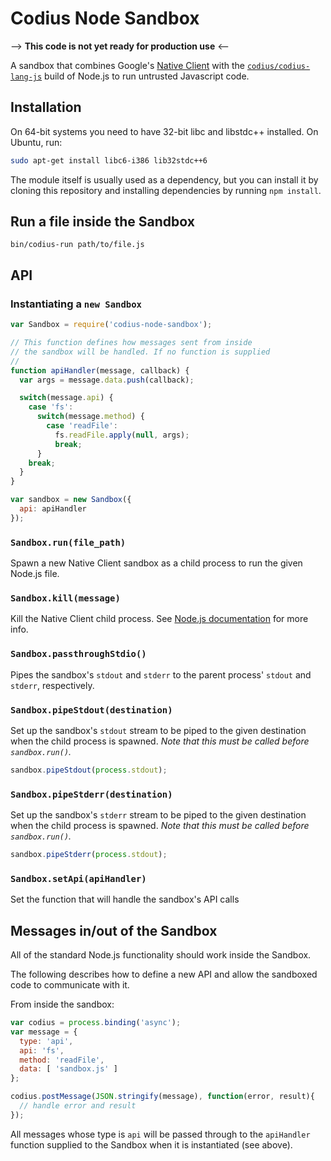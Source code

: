 # Codius Node Sandbox

--> **This code is not yet ready for production use** <--

A sandbox that combines Google's [Native Client](https://developer.chrome.com/native-client) with the [`codius/codius-lang-js`](https://github.com/codius/codius-lang-js) build of Node.js to run untrusted Javascript code.

## Installation

On 64-bit systems you need to have 32-bit libc and libstdc++ installed. On Ubuntu, run:

``` sh
sudo apt-get install libc6-i386 lib32stdc++6
```

The module itself is usually used as a dependency, but you can install it by cloning this repository and installing dependencies by running `npm install`.

## Run a file inside the Sandbox

`bin/codius-run path/to/file.js`

## API

### Instantiating a `new Sandbox`

```js
var Sandbox = require('codius-node-sandbox');

// This function defines how messages sent from inside
// the sandbox will be handled. If no function is supplied
// 
function apiHandler(message, callback) {
  var args = message.data.push(callback);

  switch(message.api) {
    case 'fs':
      switch(message.method) {
        case 'readFile':
          fs.readFile.apply(null, args);
          break;
      }
    break;
  }
}

var sandbox = new Sandbox({
  api: apiHandler
});
```

### `Sandbox.run(file_path)`

Spawn a new Native Client sandbox as a child process to run the given Node.js file.

### `Sandbox.kill(message)`

Kill the Native Client child process. See [Node.js documentation](http://nodejs.org/api/child_process.html#child_process_child_kill_signal) for more info.

### `Sandbox.passthroughStdio()`

Pipes the sandbox's `stdout` and `stderr` to the parent process' `stdout` and `stderr`, respectively.

### `Sandbox.pipeStdout(destination)`

Set up the sandbox's `stdout` stream to be piped to the given destination when the child process is spawned. *Note that this must be called before `sandbox.run()`.*

```js
sandbox.pipeStdout(process.stdout);
```

### `Sandbox.pipeStderr(destination)`

Set up the sandbox's `stderr` stream to be piped to the given destination when the child process is spawned. *Note that this must be called before `sandbox.run()`.*

```js
sandbox.pipeStderr(process.stdout);
```

### `Sandbox.setApi(apiHandler)`

Set the function that will handle the sandbox's API calls


## Messages in/out of the Sandbox

All of the standard Node.js functionality should work inside the Sandbox.

The following describes how to define a new API and allow the sandboxed code to communicate with it.

From inside the sandbox:
```js
var codius = process.binding('async');
var message = {
  type: 'api',
  api: 'fs',
  method: 'readFile',
  data: [ 'sandbox.js' ]
};

codius.postMessage(JSON.stringify(message), function(error, result){
  // handle error and result
});
```

All messages whose type is `api` will be passed through to the `apiHandler` function supplied to the Sandbox when it is instantiated (see above).

